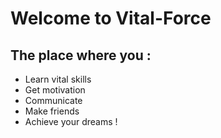 # Welcome to Vital-Force 
## The place where you :
- Learn vital skills
- Get motivation
- Communicate
- Make friends
- Achieve your dreams !